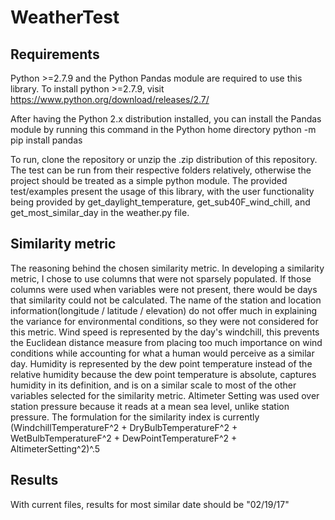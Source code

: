 # WeatherTest

## Requirements
Python >=2.7.9 and the Python Pandas module are required to use this library.
To install python >=2.7.9, visit
https://www.python.org/download/releases/2.7/

After having the Python 2.x distribution installed, you can install the Pandas module by running this command in the Python home directory
python -m pip install pandas

To run, clone the repository or unzip the .zip distribution of this repository.
The test can be run from their respective folders relatively, otherwise the project should be treated as a simple python module.
The provided test/examples present the usage of this library, with the user functionality being provided by get_daylight_temperature, get_sub40F_wind_chill, and get_most_similar_day in the weather.py file.

## Similarity metric
The reasoning behind the chosen similarity metric.
In developing a similarity metric, I chose to use columns that were not sparsely populated.
If those columns were used when variables were not present, there would be days that similarity could not be calculated.
The name of the station and location information(longitude / latitude / elevation) do not offer much in explaining the variance for environmental conditions, so they were not considered for this metric.
Wind speed is represented by the day's windchill, this prevents the Euclidean distance measure from placing too much importance on wind conditions while accounting for what a human would perceive as a similar day.
Humidity is represented by the dew point temperature instead of the relative humidity because the dew point temperature is absolute, captures humidity in its definition, and is on a similar scale to most of the other variables selected for the similarity metric.
Altimeter Setting was used over station pressure because it reads at a mean sea level, unlike station pressure.
The formulation for the similarity index is currently
(WindchillTemperatureF^2 + DryBulbTemperatureF^2 + WetBulbTemperatureF^2 + DewPointTemperatureF^2 + AltimeterSetting^2)^.5

## Results
With current files, results for most similar date should be "02/19/17"
